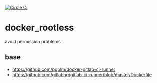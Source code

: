 [![Circle CI](https://circleci.com/gh/brownman/docker_rootless.svg?style=svg)](https://circleci.com/gh/brownman/docker_rootless)

docker_rootless
===============

avoid permission problems


base
---
- https://github.com/pgolm/docker-gitlab-ci-runner
- https://github.com/gitlabhq/gitlab-ci-runner/blob/master/Dockerfile
